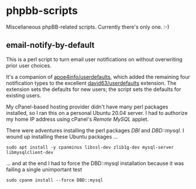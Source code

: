 # phpbb-scripts

Miscellaneous phpBB-related scripts. Currently there's only one. :-)

## email-notify-by-default

This is a perl script to turn email user notifications on without overwriting
prior user choices.

It's a companion of
[apoe4info/userdefaults](https://github.com/apoe4info/userdefaults), which
added the remaining four notification types to the excellent
[david63/userdefaults](https://github.com/david63/userdefaults) extension. The
extension sets the defaults for new users; the script sets the defaults for
existing users.

My cPanel-based hosting provider didn't have many perl packages installed, so I
ran this on a personal Ubuntu 20.04 server. I had to authorize my home IP
address using cPanel's *Remote MySQL* applet.

There were adventures installing the perl packages *DBI* and *DBD::mysql*.  I
wound up installing these Ubuntu packages ...

```
sudo apt install -y cpanminus libssl-dev zlib1g-dev mysql-server libmysqlclient-dev
```

... and at the end I had to force the DBD::mysql installation because it was
failing a single unimportant test

```
sudo cpanm install --force DBD::mysql
